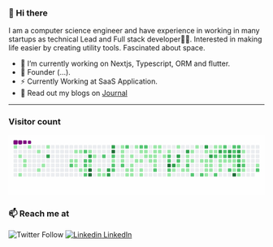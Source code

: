 
### 👋 Hi there 
I am a computer science engineer and have experience in working in many startups as technical Lead and Full stack developer👨‍💻. Interested in making life easier by creating utility tools. Fascinated about space.


- 🔭 I’m currently working on Nextjs, Typescript, ORM and flutter.
- 🍔 Founder (...).
- ⚡ Currently Working at SaaS Application.
- 💬 Read out my blogs on [Journal](https://portfoliokhader.vercel.app/)

<hr />

### Visitor count
<img src="https://raw.githubusercontent.com/Platane/snk/output/github-contribution-grid-snake.gif" />

### 📫 Reach me at 
![Twitter Follow](https://x.com/khadaer_)
[![Linkedin](https://www.linkedin.com/in/khadar-abdi-hassan-38a9ab218) LinkedIn](https://www.linkedin.com/in/khadar-abdi-hassan-38a9ab218)
